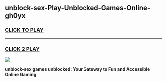 
## unblock-sex-Play-Unblocked-Games-Online-gh0yx
<h3>
<a href="https://premium76.site?title=unblock-sex&ref=25A">CLICK TO PLAY</a></h3>
<hr>

<h3>
<a href="https://premium76.site?title=unblock-sex&ref=25A">CLICK 2 PLAY</a>
  
</h3>

<a href="https://premium76.site?title=unblock-sex&ref=25A"><img src="https://clearcache.store/games.png"></a>


**unblock-sex games unblocked: Your Gateway to Fun and Accessible Online Gaming**
